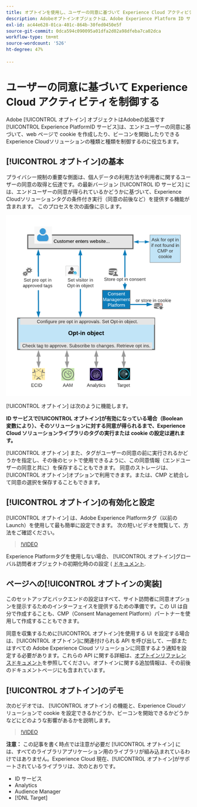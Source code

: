```yaml
---
title: オプトインを使用し、ユーザーの同意に基づいて Experience Cloud アクティビティを制御する
description: Adobeオプトインオブジェクトは、Adobe Experience Platform ID サービスの拡張機能です。エンドユーザーの同意に基づいて、Web ページで Cookie を作成したり、ビーコンを開始したりできるExperience Cloudソリューションの種類と種類を制御できます。
exl-id: ac44e628-01ca-401c-864b-30fed0450e5f
source-git-commit: 0dca594c090095a01dfa2d02a98dfeba7ca02dca
workflow-type: tm+mt
source-wordcount: '526'
ht-degree: 47%

---
```


# ユーザーの同意に基づいて Experience Cloud アクティビティを制御する

Adobe [!UICONTROL オプトイン] オブジェクトはAdobeの拡張です [!UICONTROL Experience PlatformID サービス]は、エンドユーザーの同意に基づいて、web ページで cookie を作成したり、ビーコンを開始したりできるExperience Cloudソリューションの種類と種類を制御するのに役立ちます。

## [!UICONTROL オプトイン]の基本

プライバシー規制の重要な側面は、個人データの利用方法や利用者に関するユーザーの同意の取得と伝達です。の最新バージョン [!UICONTROL ID サービス] には、エンドユーザーの同意が得られているかどうかに基づいて、Experience Cloudソリューションタグの条件付き実行（同意の前後など）を提供する機能が含まれます。 このプロセスを次の画像に示します。

![ [!UICONTROL オプトイン]の仕組みを示す図 ](assets/opt-in.png)

[!UICONTROL オプトイン] は次のように機能します。

**ID サービスで[!UICONTROL オプトイン]が有効になっている場合（Boolean　変数により）、そのソリューションに対する同意が得られるまで、Experience Cloud ソリューションライブラリのタグの実行または cookie の設定は遅れます。**

[!UICONTROL オプトイン] また、タグがユーザーの同意の前に実行されるかどうかを指定し、その後のヒットで使用できるように、この同意情報（エンドユーザーの同意と共に）を保存することもできます。 同意のストレージは、[!UICONTROL オプトイン]オプションで利用できます。または、CMP と統合して同意の選択を保存することもできます。

## [!UICONTROL オプトイン]の有効化と設定

[!UICONTROL オプトイン] は、Adobe Experience Platformタグ（以前の Launch）を使用して最も簡単に設定できます。 次の短いビデオを閲覧して、方法をご確認ください。

>[!VIDEO](https://video.tv.adobe.com/v/26431/?quality=12)

Experience Platformタグを使用しない場合、 [!UICONTROL オプトイン]グローバル訪問者オブジェクトの初期化時のの設定 ( [ドキュメント](https://experienceleague.adobe.com/docs/id-service/using/implementation/opt-in-service/getting-started.html?lang=en).

## ページへの[!UICONTROL オプトインの実装]

このセットアップとバックエンドの設定はすべて、サイト訪問者に同意オプションを提示するためのインターフェイスを提供するための準備です。この UI は自分で作成することも、CMP（Consent Management Platform）パートナーを使用して作成することもできます。

同意を収集するために[!UICONTROL オプトイン]を使用する UI を設定する場合は、[!UICONTROL オプトイン]に関連付けられる API を呼び出して、一部またはすべての Adobe Experience Cloud ソリューションに同意するよう通知を設定する必要があります。これらの API に関する詳細は、[オプトインリファレンスドキュメント](https://experienceleague.adobe.com/docs/id-service/using/implementation/opt-in-service/api.html?lang=en)を参照してください。オプトインに関する追加情報は、その前後のドキュメントページにも含まれています。

## [!UICONTROL オプトイン]のデモ

次のビデオでは、 [!UICONTROL オプトイン] の機能と、Experience Cloudソリューションで cookie を設定できるかどうか、ビーコンを開始できるかどうかなどにどのような影響があるかを説明します。

>[!VIDEO](https://video.tv.adobe.com/v/26432/?quality=12)

**注意：** この記事を書く時点では注意が必要だ [!UICONTROL オプトイン] には、すべてのライブラリアプリケーション用のライブラリが組み込まれているわけではありません。Experience Cloud 現在、[!UICONTROL オプトイン]がサポートされているライブラリは、次のとおりです。

* ID サービス
* Analytics
* Audience Manager
* [!DNL Target]
